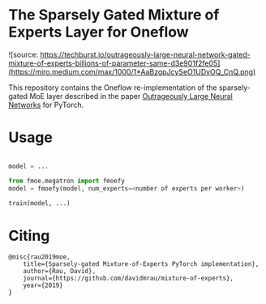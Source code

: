 # The Sparsely Gated Mixture of Experts Layer for Oneflow



![source: https://techburst.io/outrageously-large-neural-network-gated-mixture-of-experts-billions-of-parameter-same-d3e901f2fe05](https://miro.medium.com/max/1000/1*AaBzgpJcySeO1UDvOQ_CnQ.png)


This repository contains the Oneflow re-implementation of the sparsely-gated MoE layer described in the paper [Outrageously Large Neural Networks](https://arxiv.org/abs/1701.06538) for PyTorch. 

# Usage



```python

model = ...

from fmoe.megatron import fmoefy
model = fmoefy(model, num_experts=<number of experts per worker>)

train(model, ...)


```




# Citing
```
@misc{rau2019moe,
    title={Sparsely-gated Mixture-of-Experts PyTorch implementation},
    author={Rau, David},
    journal={https://github.com/davidmrau/mixture-of-experts},
    year={2019}
}
```

